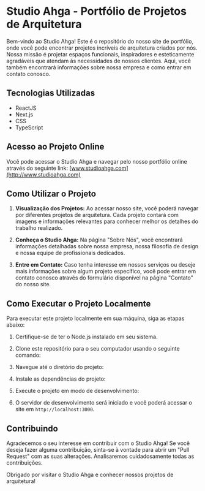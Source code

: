 # Studio Ahga - Portfólio de Projetos de Arquitetura

Bem-vindo ao Studio Ahga! Este é o repositório do nosso site de portfólio, onde você pode encontrar projetos incríveis de arquitetura criados por nós. Nossa missão é projetar espaços funcionais, inspiradores e esteticamente agradáveis que atendam às necessidades de nossos clientes. Aqui, você também encontrará informações sobre nossa empresa e como entrar em contato conosco.

<!-- ![Logo do Studio Ahga](link_para_logo.jpg) -->

## Tecnologias Utilizadas

- ReactJS
- Next.js
- CSS
- TypeScript

## Acesso ao Projeto Online

Você pode acessar o Studio Ahga e navegar pelo nosso portfólio online através do seguinte link: [www.studioahga.com](http://www.studioahga.com)

## Como Utilizar o Projeto

1. **Visualização dos Projetos:** Ao acessar nosso site, você poderá navegar por diferentes projetos de arquitetura. Cada projeto contará com imagens e informações relevantes para conhecer melhor os detalhes do trabalho realizado.

2. **Conheça o Studio Ahga:** Na página "Sobre Nós", você encontrará informações detalhadas sobre nossa empresa, nossa filosofia de design e nossa equipe de profissionais dedicados.

3. **Entre em Contato:** Caso tenha interesse em nossos serviços ou deseje mais informações sobre algum projeto específico, você pode entrar em contato conosco através do formulário disponível na página "Contato" do nosso site.

## Como Executar o Projeto Localmente

Para executar este projeto localmente em sua máquina, siga as etapas abaixo:

1. Certifique-se de ter o Node.js instalado em seu sistema.

2. Clone este repositório para o seu computador usando o seguinte comando:

3. Navegue até o diretório do projeto:

4. Instale as dependências do projeto:

5. Execute o projeto em modo de desenvolvimento:

6. O servidor de desenvolvimento será iniciado e você poderá acessar o site em `http://localhost:3000`.

## Contribuindo

Agradecemos o seu interesse em contribuir com o Studio Ahga! Se você deseja fazer alguma contribuição, sinta-se à vontade para abrir um "Pull Request" com as suas alterações. Analisaremos cuidadosamente todas as contribuições.


Obrigado por visitar o Studio Ahga e conhecer nossos projetos de arquitetura!

